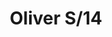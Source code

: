 ---
title: Oliver S/14
image_primary: img/oliver-s14.jpg
description: "OLIVER%20is%20clearly%20oriented%20to%20the%20Contract/Hospitality%20sector%20thanks%20to%20its%20features.%20These%20luminaires%20are%20made%20out%20of%20borosilicate%20glass%20and%20a%20warm%20light%20source%20to%20bring%20efficient%20light%20without%20glare%20and%20easy%20maintenance.%20Oliver%20incorporates%20an%20inner%20textile%20shade%2C%20protected%20from%20dust%20through%20the%20glass%20and%20available%20in%206%20different%20finishes%20or%20even%20customized.%0A%0A"
designer: Sergi & Òscar
image_thumb: img/Oliver-S-1.jpg
href: https://www.bover.es/en/lamp/oliver/
tags: 
  - bover
  - Indoor
  - Pendant
  - Ceiling
  - indoor-lamps
category: indoor-lamps
subtitle: 
manufacturer: Bover
slug: /manufacturers/bover/indoor-lamps/sergi-oscar-oliver-s-14
---